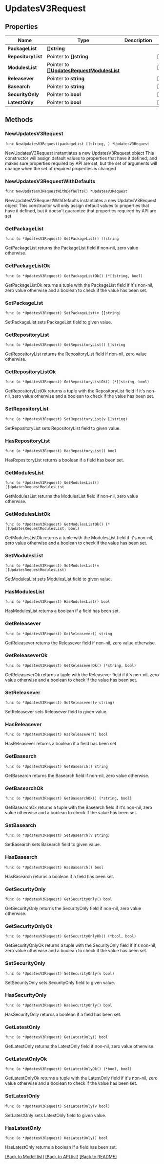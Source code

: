# UpdatesV3Request

## Properties

Name | Type | Description | Notes
------------ | ------------- | ------------- | -------------
**PackageList** | **[]string** |  | 
**RepositoryList** | Pointer to **[]string** |  | [optional] 
**ModulesList** | Pointer to [**[]UpdatesRequestModulesList**](UpdatesRequest_modules_list.md) |  | [optional] 
**Releasever** | Pointer to **string** |  | [optional] 
**Basearch** | Pointer to **string** |  | [optional] 
**SecurityOnly** | Pointer to **bool** |  | [optional] 
**LatestOnly** | Pointer to **bool** |  | [optional] 

## Methods

### NewUpdatesV3Request

`func NewUpdatesV3Request(packageList []string, ) *UpdatesV3Request`

NewUpdatesV3Request instantiates a new UpdatesV3Request object
This constructor will assign default values to properties that have it defined,
and makes sure properties required by API are set, but the set of arguments
will change when the set of required properties is changed

### NewUpdatesV3RequestWithDefaults

`func NewUpdatesV3RequestWithDefaults() *UpdatesV3Request`

NewUpdatesV3RequestWithDefaults instantiates a new UpdatesV3Request object
This constructor will only assign default values to properties that have it defined,
but it doesn't guarantee that properties required by API are set

### GetPackageList

`func (o *UpdatesV3Request) GetPackageList() []string`

GetPackageList returns the PackageList field if non-nil, zero value otherwise.

### GetPackageListOk

`func (o *UpdatesV3Request) GetPackageListOk() (*[]string, bool)`

GetPackageListOk returns a tuple with the PackageList field if it's non-nil, zero value otherwise
and a boolean to check if the value has been set.

### SetPackageList

`func (o *UpdatesV3Request) SetPackageList(v []string)`

SetPackageList sets PackageList field to given value.


### GetRepositoryList

`func (o *UpdatesV3Request) GetRepositoryList() []string`

GetRepositoryList returns the RepositoryList field if non-nil, zero value otherwise.

### GetRepositoryListOk

`func (o *UpdatesV3Request) GetRepositoryListOk() (*[]string, bool)`

GetRepositoryListOk returns a tuple with the RepositoryList field if it's non-nil, zero value otherwise
and a boolean to check if the value has been set.

### SetRepositoryList

`func (o *UpdatesV3Request) SetRepositoryList(v []string)`

SetRepositoryList sets RepositoryList field to given value.

### HasRepositoryList

`func (o *UpdatesV3Request) HasRepositoryList() bool`

HasRepositoryList returns a boolean if a field has been set.

### GetModulesList

`func (o *UpdatesV3Request) GetModulesList() []UpdatesRequestModulesList`

GetModulesList returns the ModulesList field if non-nil, zero value otherwise.

### GetModulesListOk

`func (o *UpdatesV3Request) GetModulesListOk() (*[]UpdatesRequestModulesList, bool)`

GetModulesListOk returns a tuple with the ModulesList field if it's non-nil, zero value otherwise
and a boolean to check if the value has been set.

### SetModulesList

`func (o *UpdatesV3Request) SetModulesList(v []UpdatesRequestModulesList)`

SetModulesList sets ModulesList field to given value.

### HasModulesList

`func (o *UpdatesV3Request) HasModulesList() bool`

HasModulesList returns a boolean if a field has been set.

### GetReleasever

`func (o *UpdatesV3Request) GetReleasever() string`

GetReleasever returns the Releasever field if non-nil, zero value otherwise.

### GetReleaseverOk

`func (o *UpdatesV3Request) GetReleaseverOk() (*string, bool)`

GetReleaseverOk returns a tuple with the Releasever field if it's non-nil, zero value otherwise
and a boolean to check if the value has been set.

### SetReleasever

`func (o *UpdatesV3Request) SetReleasever(v string)`

SetReleasever sets Releasever field to given value.

### HasReleasever

`func (o *UpdatesV3Request) HasReleasever() bool`

HasReleasever returns a boolean if a field has been set.

### GetBasearch

`func (o *UpdatesV3Request) GetBasearch() string`

GetBasearch returns the Basearch field if non-nil, zero value otherwise.

### GetBasearchOk

`func (o *UpdatesV3Request) GetBasearchOk() (*string, bool)`

GetBasearchOk returns a tuple with the Basearch field if it's non-nil, zero value otherwise
and a boolean to check if the value has been set.

### SetBasearch

`func (o *UpdatesV3Request) SetBasearch(v string)`

SetBasearch sets Basearch field to given value.

### HasBasearch

`func (o *UpdatesV3Request) HasBasearch() bool`

HasBasearch returns a boolean if a field has been set.

### GetSecurityOnly

`func (o *UpdatesV3Request) GetSecurityOnly() bool`

GetSecurityOnly returns the SecurityOnly field if non-nil, zero value otherwise.

### GetSecurityOnlyOk

`func (o *UpdatesV3Request) GetSecurityOnlyOk() (*bool, bool)`

GetSecurityOnlyOk returns a tuple with the SecurityOnly field if it's non-nil, zero value otherwise
and a boolean to check if the value has been set.

### SetSecurityOnly

`func (o *UpdatesV3Request) SetSecurityOnly(v bool)`

SetSecurityOnly sets SecurityOnly field to given value.

### HasSecurityOnly

`func (o *UpdatesV3Request) HasSecurityOnly() bool`

HasSecurityOnly returns a boolean if a field has been set.

### GetLatestOnly

`func (o *UpdatesV3Request) GetLatestOnly() bool`

GetLatestOnly returns the LatestOnly field if non-nil, zero value otherwise.

### GetLatestOnlyOk

`func (o *UpdatesV3Request) GetLatestOnlyOk() (*bool, bool)`

GetLatestOnlyOk returns a tuple with the LatestOnly field if it's non-nil, zero value otherwise
and a boolean to check if the value has been set.

### SetLatestOnly

`func (o *UpdatesV3Request) SetLatestOnly(v bool)`

SetLatestOnly sets LatestOnly field to given value.

### HasLatestOnly

`func (o *UpdatesV3Request) HasLatestOnly() bool`

HasLatestOnly returns a boolean if a field has been set.


[[Back to Model list]](../README.md#documentation-for-models) [[Back to API list]](../README.md#documentation-for-api-endpoints) [[Back to README]](../README.md)


